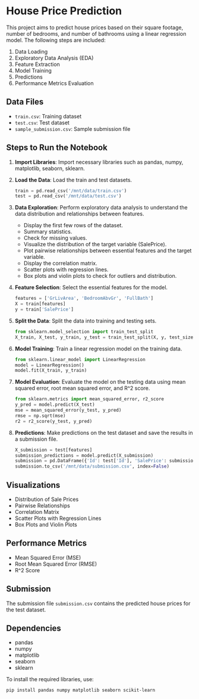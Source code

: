 # House Price Prediction

This project aims to predict house prices based on their square footage, number of bedrooms, and number of bathrooms using a linear regression model. The following steps are included:

1. Data Loading
2. Exploratory Data Analysis (EDA)
3. Feature Extraction
4. Model Training
5. Predictions
6. Performance Metrics Evaluation


## Data Files

- `train.csv`: Training dataset
- `test.csv`: Test dataset
- `sample_submission.csv`: Sample submission file


## Steps to Run the Notebook

1. **Import Libraries**: Import necessary libraries such as pandas, numpy, matplotlib, seaborn, sklearn.

2. **Load the Data**: Load the train and test datasets.

    ```python
    train = pd.read_csv('/mnt/data/train.csv')
    test = pd.read_csv('/mnt/data/test.csv')
    ```

3. **Data Exploration**: Perform exploratory data analysis to understand the data distribution and relationships between features.

    - Display the first few rows of the dataset.
    - Summary statistics.
    - Check for missing values.
    - Visualize the distribution of the target variable (SalePrice).
    - Plot pairwise relationships between essential features and the target variable.
    - Display the correlation matrix.
    - Scatter plots with regression lines.
    - Box plots and violin plots to check for outliers and distribution.

4. **Feature Selection**: Select the essential features for the model.

    ```python
    features = ['GrLivArea', 'BedroomAbvGr', 'FullBath']
    X = train[features]
    y = train['SalePrice']
    ```

5. **Split the Data**: Split the data into training and testing sets.

    ```python
    from sklearn.model_selection import train_test_split
    X_train, X_test, y_train, y_test = train_test_split(X, y, test_size=0.2, random_state=42)
    ```

6. **Model Training**: Train a linear regression model on the training data.

    ```python
    from sklearn.linear_model import LinearRegression
    model = LinearRegression()
    model.fit(X_train, y_train)
    ```

7. **Model Evaluation**: Evaluate the model on the testing data using mean squared error, root mean squared error, and R^2 score.

    ```python
    from sklearn.metrics import mean_squared_error, r2_score
    y_pred = model.predict(X_test)
    mse = mean_squared_error(y_test, y_pred)
    rmse = np.sqrt(mse)
    r2 = r2_score(y_test, y_pred)
    ```

8. **Predictions**: Make predictions on the test dataset and save the results in a submission file.

    ```python
    X_submission = test[features]
    submission_predictions = model.predict(X_submission)
    submission = pd.DataFrame({'Id': test['Id'], 'SalePrice': submission_predictions})
    submission.to_csv('/mnt/data/submission.csv', index=False)
    ```

## Visualizations

- Distribution of Sale Prices
- Pairwise Relationships
- Correlation Matrix
- Scatter Plots with Regression Lines
- Box Plots and Violin Plots

## Performance Metrics

- Mean Squared Error (MSE)
- Root Mean Squared Error (RMSE)
- R^2 Score

## Submission

The submission file `submission.csv` contains the predicted house prices for the test dataset.

## Dependencies

- pandas
- numpy
- matplotlib
- seaborn
- sklearn

To install the required libraries, use:

```bash
pip install pandas numpy matplotlib seaborn scikit-learn
